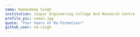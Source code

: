 ```yaml
---
name: Namandeep Singh
institution: Jaipur Engineering College And Research Centre
profile_pic: naman.jpg
quote: "Four Years of Re-Formation!"
github_user: nd-singh
---
```

